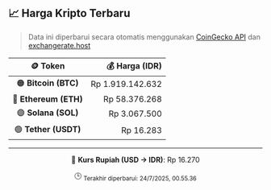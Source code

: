 

<!-- HARGA_KRIPTO -->
## 📈 Harga Kripto Terbaru

> Data ini diperbarui secara otomatis menggunakan [CoinGecko API](https://www.coingecko.com/) dan [exchangerate.host](https://exchangerate.host/)

<div align="center">

| 🪙 Token | 💰 Harga (IDR) |
|:------:|---------------:|
| 🟠 **Bitcoin (BTC)**   | Rp 1.919.142.632 |
| 🔵 **Ethereum (ETH)**  | Rp 58.376.268 |
| 🟣 **Solana (SOL)**    | Rp 3.067.500 |
| 🟢 **Tether (USDT)**   | Rp 16.283 |

---

💱 **Kurs Rupiah (USD → IDR)**: Rp 16.270

🕒 <sub>Terakhir diperbarui: 24/7/2025, 00.55.36</sub>

</div>
<!-- /HARGA_KRIPTO -->